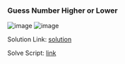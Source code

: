 <h3> Guess Number Higher or Lower </h3>

![image](https://github.com/h4ckyou/h4ckyou.github.io/assets/127159644/9175da4f-99c3-432f-a8db-4ef7468f6b0c)
![image](https://github.com/h4ckyou/h4ckyou.github.io/assets/127159644/42e36286-a1a7-49cd-876a-14d1723c4955)

Solution Link: [solution](https://github.com/h4ckyou/h4ckyou.github.io/blob/main/posts/programming/Learning/Data%20Structures%20and%20Algorithm/Binary%20Search%20Algorithm.md#example-3)

Solve Script: [link](https://github.com/h4ckyou/h4ckyou.github.io/blob/main/posts/programming/Leetcode/Guess%20Number%20Higher%20or%20Lower/solve.py)
